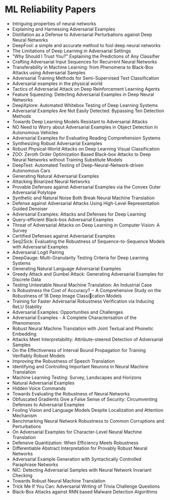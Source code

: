 # ML Reliability Papers

<ul>

                             

 <li><a target="_blank" href="https://github.com/manjunath5496/ML-Reliability-Papers/blob/master/ml(1).pdf" style="text-decoration:none;">Intriguing properties of neural networks</a></li>

 <li><a target="_blank" href="https://github.com/manjunath5496/ML-Reliability-Papers/blob/master/ml(2).pdf" style="text-decoration:none;">Explaining and Harnessing Adversarial Examples</a></li>

<li><a target="_blank" href="https://github.com/manjunath5496/ML-Reliability-Papers/blob/master/ml(3).pdf" style="text-decoration:none;">Distillation as a Defense to Adversarial Perturbations against Deep Neural Networks</a></li>
 <li><a target="_blank" href="https://github.com/manjunath5496/ML-Reliability-Papers/blob/master/ml(4).pdf" style="text-decoration:none;">DeepFool: a simple and accurate method to fool deep neural networks</a></li>                              
<li><a target="_blank" href="https://github.com/manjunath5496/ML-Reliability-Papers/blob/master/ml(5).pdf" style="text-decoration:none;">The Limitations of Deep Learning
in Adversarial Settings</a></li>
<li><a target="_blank" href="https://github.com/manjunath5496/ML-Reliability-Papers/blob/master/ml(6).pdf" style="text-decoration:none;">"Why Should I Trust You?" Explaining the Predictions of Any Classifier</a></li>
 <li><a target="_blank" href="https://github.com/manjunath5496/ML-Reliability-Papers/blob/master/ml(7).pdf" style="text-decoration:none;">Crafting Adversarial Input Sequences
for Recurrent Neural Networks</a></li>

 <li><a target="_blank" href="https://github.com/manjunath5496/ML-Reliability-Papers/blob/master/ml(8).pdf" style="text-decoration:none;"> Transferability in Machine Learning: from Phenomena to Black-Box Attacks using Adversarial Samples </a></li>
   <li><a target="_blank" href="https://github.com/manjunath5496/ML-Reliability-Papers/blob/master/ml(9).pdf" style="text-decoration:none;">Adversarial Training Methods for Semi-Supervised Text Classification</a></li>
  
   
 <li><a target="_blank" href="https://github.com/manjunath5496/ML-Reliability-Papers/blob/master/ml(10).pdf" style="text-decoration:none;">Adversarial examples in the physical world </a></li>                              
<li><a target="_blank" href="https://github.com/manjunath5496/ML-Reliability-Papers/blob/master/ml(11).pdf" style="text-decoration:none;">Tactics of Adversarial Attack on Deep Reinforcement Learning Agents</a></li>
<li><a target="_blank" href="https://github.com/manjunath5496/ML-Reliability-Papers/blob/master/ml(12).pdf" style="text-decoration:none;">Feature Squeezing:
Detecting Adversarial Examples in Deep Neural Networks</a></li>
<li><a target="_blank" href="https://github.com/manjunath5496/ML-Reliability-Papers/blob/master/ml(13).pdf" style="text-decoration:none;">DeepXplore: Automated Whitebox Testing
of Deep Learning Systems</a></li>

<li><a target="_blank" href="https://github.com/manjunath5496/ML-Reliability-Papers/blob/master/ml(14).pdf" style="text-decoration:none;">Adversarial Examples Are Not Easily Detected: Bypassing Ten Detection Methods</a></li>
                              
<li><a target="_blank" href="https://github.com/manjunath5496/ML-Reliability-Papers/blob/master/ml(15).pdf" style="text-decoration:none;">Towards Deep Learning Models Resistant to Adversarial Attacks</a></li>

<li><a target="_blank" href="https://github.com/manjunath5496/ML-Reliability-Papers/blob/master/ml(16).pdf" style="text-decoration:none;">NO Need to Worry about Adversarial Examples in Object Detection in Autonomous Vehicles</a></li>

  <li><a target="_blank" href="https://github.com/manjunath5496/ML-Reliability-Papers/blob/master/ml(17).pdf" style="text-decoration:none;">Adversarial Examples for Evaluating Reading Comprehension Systems</a></li>   
  
<li><a target="_blank" href="https://github.com/manjunath5496/ML-Reliability-Papers/blob/master/ml(18).pdf" style="text-decoration:none;">Synthesizing Robust Adversarial Examples</a></li> 

  
<li><a target="_blank" href="https://github.com/manjunath5496/ML-Reliability-Papers/blob/master/ml(19).pdf" style="text-decoration:none;">Robust Physical-World Attacks on Deep Learning Visual Classification</a></li> 

<li><a target="_blank" href="https://github.com/manjunath5496/ML-Reliability-Papers/blob/master/ml(20).pdf" style="text-decoration:none;">ZOO: Zeroth Order Optimization Based Black-box Attacks to Deep Neural Networks without Training Substitute Models</a></li>

<li><a target="_blank" href="https://github.com/manjunath5496/ML-Reliability-Papers/blob/master/ml(21).pdf" style="text-decoration:none;">DeepTest: Automated Testing of
Deep-Neural-Network-driven Autonomous Cars</a></li>
<li><a target="_blank" href="https://github.com/manjunath5496/ML-Reliability-Papers/blob/master/ml(22).pdf" style="text-decoration:none;">Generating Natural Adversarial Examples</a></li> 
 <li><a target="_blank" href="https://github.com/manjunath5496/ML-Reliability-Papers/blob/master/ml(23).pdf" style="text-decoration:none;">Attacking Binarized Neural Networks</a></li> 
 

   <li><a target="_blank" href="https://github.com/manjunath5496/ML-Reliability-Papers/blob/master/ml(24).pdf" style="text-decoration:none;">Provable Defenses against Adversarial Examples via the Convex Outer Adversarial Polytope</a></li>
 
   <li><a target="_blank" href="https://github.com/manjunath5496/ML-Reliability-Papers/blob/master/ml(25).pdf" style="text-decoration:none;">Synthetic and Natural Noise Both Break Neural Machine Translation</a></li>                              
 <li><a target="_blank" href="https://github.com/manjunath5496/ML-Reliability-Papers/blob/master/ml(26).pdf" style="text-decoration:none;">Defense against Adversarial Attacks Using High-Level Representation Guided Denoiser</a></li>
 <li><a target="_blank" href="https://github.com/manjunath5496/ML-Reliability-Papers/blob/master/ml(27).pdf" style="text-decoration:none;">Adversarial Examples: Attacks and Defenses for Deep Learning</a></li>
   
 
   <li><a target="_blank" href="https://github.com/manjunath5496/ML-Reliability-Papers/blob/master/ml(28).pdf" style="text-decoration:none;">Query-efficient Black-box Adversarial Examples</a></li>
 
   <li><a target="_blank" href="https://github.com/manjunath5496/ML-Reliability-Papers/blob/master/ml(29).pdf" style="text-decoration:none;">Threat of Adversarial Attacks on Deep Learning in Computer Vision: A Survey </a></li>                              

  <li><a target="_blank" href="https://github.com/manjunath5496/ML-Reliability-Papers/blob/master/ml(30).pdf" style="text-decoration:none;">Certified Defenses against Adversarial Examples</a></li>
 
   <li><a target="_blank" href="https://github.com/manjunath5496/ML-Reliability-Papers/blob/master/ml(31).pdf" style="text-decoration:none;">Seq2Sick: Evaluating the Robustness of Sequence-to-Sequence Models with Adversarial Examples</a></li> 
    <li><a target="_blank" href="https://github.com/manjunath5496/ML-Reliability-Papers/blob/master/ml(32).pdf" style="text-decoration:none;">Adversarial Logit Pairing</a></li> 

   <li><a target="_blank" href="https://github.com/manjunath5496/ML-Reliability-Papers/blob/master/ml(33).pdf" style="text-decoration:none;">DeepGauge: Multi-Granularity Testing Criteria for Deep Learning Systems</a></li>                              

  <li><a target="_blank" href="https://github.com/manjunath5496/ML-Reliability-Papers/blob/master/ml(34).pdf" style="text-decoration:none;">Generating Natural Language Adversarial Examples</a></li> 
 
  <li><a target="_blank" href="https://github.com/manjunath5496/ML-Reliability-Papers/blob/master/ml(35).pdf" style="text-decoration:none;">Greedy Attack and Gumbel Attack:
Generating Adversarial Examples for Discrete Data</a></li> 

  <li><a target="_blank" href="https://github.com/manjunath5496/ML-Reliability-Papers/blob/master/ml(36).pdf" style="text-decoration:none;">Testing Untestable Neural Machine Translation: An Industrial Case</a></li> 
 
<li><a target="_blank" href="https://github.com/manjunath5496/ML-Reliability-Papers/blob/master/ml(37).pdf" style="text-decoration:none;">Is Robustness the Cost of Accuracy?
&minus; A Comprehensive Study on the Robustness of 18 Deep Image Classication Models</a></li>
 <li><a target="_blank" href="https://github.com/manjunath5496/ML-Reliability-Papers/blob/master/ml(38).pdf" style="text-decoration:none;">Training for Faster Adversarial Robustness Verification via Inducing ReLU Stability</a></li>
<li><a target="_blank" href="https://github.com/manjunath5496/ML-Reliability-Papers/blob/master/ml(39).pdf" style="text-decoration:none;">Adversarial Examples: Opportunities and Challenges</a></li>
 <li><a target="_blank" href="https://github.com/manjunath5496/ML-Reliability-Papers/blob/master/ml(40).pdf" style="text-decoration:none;">Adversarial Examples - A Complete Characterisation of the Phenomenon</a></li>                              
<li><a target="_blank" href="https://github.com/manjunath5496/ML-Reliability-Papers/blob/master/ml(41).pdf" style="text-decoration:none;">Robust Neural Machine Translation with Joint Textual and Phonetic Embedding</a></li>
<li><a target="_blank" href="https://github.com/manjunath5496/ML-Reliability-Papers/blob/master/ml(42).pdf" style="text-decoration:none;">Attacks Meet Interpretability:
Attribute-steered Detection of Adversarial Samples</a></li>
 
  <li><a target="_blank" href="https://github.com/manjunath5496/ML-Reliability-Papers/blob/master/ml(43).pdf" style="text-decoration:none;">On the Effectiveness of Interval Bound Propagation for Training Verifiably Robust Models</a></li>
 <li><a target="_blank" href="https://github.com/manjunath5496/ML-Reliability-Papers/blob/master/ml(44).pdf" style="text-decoration:none;">Improving the Robustness of Speech Translation</a></li>
   <li><a target="_blank" href="https://github.com/manjunath5496/ML-Reliability-Papers/blob/master/ml(45).pdf" style="text-decoration:none;">Identifying and Controlling Important Neurons in Neural Machine Translation</a></li>  
   
<li><a target="_blank" href="https://github.com/manjunath5496/ML-Reliability-Papers/blob/master/ml(46).pdf" style="text-decoration:none;">Machine Learning Testing:
Survey, Landscapes and Horizons</a></li> 
                             
<li><a target="_blank" href="https://github.com/manjunath5496/ML-Reliability-Papers/blob/master/ml(47).pdf" style="text-decoration:none;">Natural Adversarial Examples</a></li>
<li><a target="_blank" href="https://github.com/manjunath5496/ML-Reliability-Papers/blob/master/ml(48).pdf" style="text-decoration:none;">Hidden Voice Commands</a></li>

<li><a target="_blank" href="https://github.com/manjunath5496/ML-Reliability-Papers/blob/master/ml(49).pdf" style="text-decoration:none;">Towards Evaluating the Robustness
of Neural Networks</a></li>
                              
<li><a target="_blank" href="https://github.com/manjunath5496/ML-Reliability-Papers/blob/master/ml(50).pdf" style="text-decoration:none;">Obfuscated Gradients Give a False Sense of Security: Circumventing Defenses to Adversarial Examples</a></li>
<li><a target="_blank" href="https://github.com/manjunath5496/ML-Reliability-Papers/blob/master/ml(51).pdf" style="text-decoration:none;">Fooling Vision and Language Models
Despite Localization and Attention Mechanism</a></li>
<li><a target="_blank" href="https://github.com/manjunath5496/ML-Reliability-Papers/blob/master/ml(52).pdf" style="text-decoration:none;">Benchmarking Neural Network Robustness to Common Corruptions and Perturbations</a></li>

<li><a target="_blank" href="https://github.com/manjunath5496/ML-Reliability-Papers/blob/master/ml(53).pdf" style="text-decoration:none;">On Adversarial Examples for Character-Level Neural Machine Translation</a></li>
 
<li><a target="_blank" href="https://github.com/manjunath5496/ML-Reliability-Papers/blob/master/ml(54).pdf" style="text-decoration:none;">Defensive Quantization: When Efficiency Meets Robustness </a></li>

<li><a target="_blank" href="https://github.com/manjunath5496/ML-Reliability-Papers/blob/master/ml(55).pdf" style="text-decoration:none;">Differentiable Abstract Interpretation for Provably Robust Neural Networks</a></li>
 
  <li><a target="_blank" href="https://github.com/manjunath5496/ML-Reliability-Papers/blob/master/ml(56).pdf" style="text-decoration:none;">Adversarial Example Generation
with Syntactically Controlled Paraphrase Networks </a></li>                              

  <li><a target="_blank" href="https://github.com/manjunath5496/ML-Reliability-Papers/blob/master/ml(57).pdf" style="text-decoration:none;">NIC: Detecting Adversarial Samples with Neural Network Invariant Checking</a></li>
 
   <li><a target="_blank" href="https://github.com/manjunath5496/ML-Reliability-Papers/blob/master/ml(58).pdf" style="text-decoration:none;">Towards Robust Neural Machine Translation</a></li>
    <li><a target="_blank" href="https://github.com/manjunath5496/ML-Reliability-Papers/blob/master/ml(59).pdf" style="text-decoration:none;">Trick Me If You Can: Adversarial Writing of Trivia Challenge Questions</a></li>
 
  <li><a target="_blank" href="https://github.com/manjunath5496/ML-Reliability-Papers/blob/master/ml(60).pdf" style="text-decoration:none;">Black-Box Attacks against RNN based Malware Detection Algorithms </a></li>
 
   </ul>
     
     
